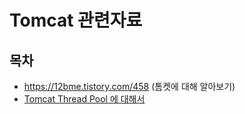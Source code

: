 # Tomcat 관련자료

## 목차
- https://12bme.tistory.com/458 (톰켓에 대해 알아보기)
- [Tomcat Thread Pool 에 대해서](../was-thread-pool-configuration.md)